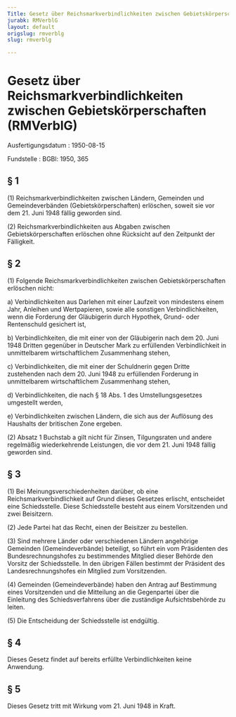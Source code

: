 ```yaml
---
Title: Gesetz über Reichsmarkverbindlichkeiten zwischen Gebietskörperschaften
jurabk: RMVerblG
layout: default
origslug: rmverblg
slug: rmverblg

---
```


# Gesetz über Reichsmarkverbindlichkeiten zwischen Gebietskörperschaften (RMVerblG)

Ausfertigungsdatum
:   1950-08-15

Fundstelle
:   BGBl: 1950, 365

## § 1

(1) Reichsmarkverbindlichkeiten zwischen Ländern, Gemeinden und
Gemeindeverbänden (Gebietskörperschaften) erlöschen, soweit sie vor
dem 21. Juni 1948 fällig geworden sind.

(2) Reichsmarkverbindlichkeiten aus Abgaben zwischen
Gebietskörperschaften erlöschen ohne Rücksicht auf den Zeitpunkt der
Fälligkeit.

## § 2

(1) Folgende Reichsmarkverbindlichkeiten zwischen
Gebietskörperschaften erlöschen nicht:

a)  Verbindlichkeiten aus Darlehen mit einer Laufzeit von mindestens einem
    Jahr, Anleihen und Wertpapieren, sowie alle sonstigen
    Verbindlichkeiten, wenn die Forderung der Gläubigerin durch Hypothek,
    Grund- oder Rentenschuld gesichert ist,


b)  Verbindlichkeiten, die mit einer von der Gläubigerin nach dem 20. Juni
    1948 Dritten gegenüber in Deutscher Mark zu erfüllenden
    Verbindlichkeit in unmittelbarem wirtschaftlichem Zusammenhang stehen,


c)  Verbindlichkeiten, die mit einer der Schuldnerin gegen Dritte
    zustehenden nach dem 20. Juni 1948 zu erfüllenden Forderung in
    unmittelbarem wirtschaftlichem Zusammenhang stehen,


d)  Verbindlichkeiten, die nach § 18 Abs. 1 des Umstellungsgesetzes
    umgestellt werden,


e)  Verbindlichkeiten zwischen Ländern, die sich aus der Auflösung des
    Haushalts der britischen Zone ergeben.




(2) Absatz 1 Buchstab a gilt nicht für Zinsen, Tilgungsraten und
andere regelmäßig wiederkehrende Leistungen, die vor dem 21. Juni 1948
fällig geworden sind.

## § 3

(1) Bei Meinungsverschiedenheiten darüber, ob eine
Reichsmarkverbindlichkeit auf Grund dieses Gesetzes erlischt,
entscheidet eine Schiedsstelle. Diese Schiedsstelle besteht aus einem
Vorsitzenden und zwei Beisitzern.

(2) Jede Partei hat das Recht, einen der Beisitzer zu bestellen.

(3) Sind mehrere Länder oder verschiedenen Ländern angehörige
Gemeinden (Gemeindeverbände) beteiligt, so führt ein vom Präsidenten
des Bundesrechnungshofes zu bestimmendes Mitglied dieser Behörde den
Vorsitz der Schiedsstelle. In den übrigen Fällen bestimmt der
Präsident des Landesrechnungshofes ein Mitglied zum Vorsitzenden.

(4) Gemeinden (Gemeindeverbände) haben den Antrag auf Bestimmung eines
Vorsitzenden und die Mitteilung an die Gegenpartei über die Einleitung
des Schiedsverfahrens über die zuständige Aufsichtsbehörde zu leiten.

(5) Die Entscheidung der Schiedsstelle ist endgültig.

## § 4

Dieses Gesetz findet auf bereits erfüllte Verbindlichkeiten keine
Anwendung.

## § 5

Dieses Gesetz tritt mit Wirkung vom 21. Juni 1948 in Kraft.

